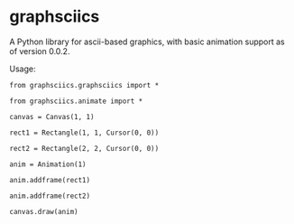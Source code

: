 # graphsciics
A Python library for ascii-based graphics, with basic animation support as of version 0.0.2.

Usage:

`from graphsciics.graphsciics import *`

`from graphsciics.animate import *`

`canvas = Canvas(1, 1)`

`rect1 = Rectangle(1, 1, Cursor(0, 0))`

`rect2 = Rectangle(2, 2, Cursor(0, 0))`

`anim = Animation(1)`

`anim.addframe(rect1)`

`anim.addframe(rect2)`

`canvas.draw(anim)`
